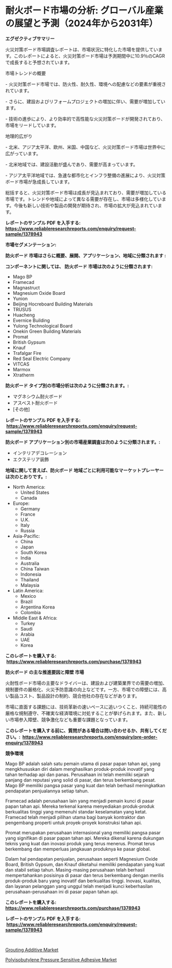 <p><h1>耐火ボード市場の分析: グローバル産業の展望と予測（2024年から2031年）</h1></p><p><strong>エグゼクティブサマリー</strong></p>
<p><p>火災対策ボード市場調査レポートは、市場状況に特化した市場を提供しています。このレポートによると、火災対策ボード市場は予測期間中に10.9％のCAGRで成長すると予想されています。</p><p>市場トレンドの概要</p><p>- 火災対策ボード市場では、防火性、耐久性、環境への配慮などの要素が重視されています。</p><p>- さらに、建設およびリフォームプロジェクトの増加に伴い、需要が増加しています。</p><p>- 技術の進歩により、より効率的で高性能な火災対策ボードが開発されており、市場をリードしています。</p><p>地理的広がり</p><p>- 北米、アジア太平洋、欧州、米国、中国など、火災対策ボード市場は世界中に広がっています。</p><p>- 北米地域では、建設活動が盛んであり、需要が高まっています。</p><p>- アジア太平洋地域では、急速な都市化とインフラ整備の進展により、火災対策ボード市場が急成長しています。</p><p>総括すると、火災対策ボード市場は成長が見込まれており、需要が増加している市場です。トレンドや地域によって異なる需要が存在し、市場は多様化しています。今後も新しい技術や製品の開発が期待され、市場の拡大が見込まれています。</p></p>
<p><strong>レポートのサンプル PDF を入手する: <a href="https://www.reliableresearchreports.com/enquiry/request-sample/1378943">https://www.reliableresearchreports.com/enquiry/request-sample/1378943</a></strong></p>
<p><strong>市場セグメンテーション:</strong></p>
<p><strong> 防火ボード 市場はさらに概要、展開、アプリケーション、地域に分類されます :</strong></p>
<p><strong>コンポーネントに関しては、 防火ボード 市場は次のように分類されます: &nbsp;</strong></p>
<p><ul><li>Mago BP</li><li>Framecad</li><li>Magnastruct</li><li>Magnesium Oxide Board</li><li>Yunion</li><li>Beijing Hocreboard Building Materials</li><li>TRUSUS</li><li>Huacheng</li><li>Evernice Building</li><li>Yulong Technological Board</li><li>Onekin Green Building Materials</li><li>Promat</li><li>British Gypsum</li><li>Knauf</li><li>Trafalgar Fire</li><li>Red Seal Electric Company</li><li>VITCAS</li><li>Marmox</li><li>Xtratherm</li></ul></p>
<p><strong> 防火ボード タイプ別の市場分析は次のように分類されます。:</strong></p>
<p><ul><li>マグネシウム耐火ボード</li><li>アスベスト耐火ボード</li><li>[その他]</li></ul></p>
<p><strong>レポートのサンプル PDF を入手する: &nbsp;<a href="https://www.reliableresearchreports.com/enquiry/request-sample/1378943">https://www.reliableresearchreports.com/enquiry/request-sample/1378943</a></strong></p>
<p><strong> 防火ボード アプリケーション別の市場産業調査は次のように分類されます。:</strong></p>
<p><ul><li>インテリアデコレーション</li><li>エクステリア装飾</li></ul></p>
<p><strong>地域に関して言えば、防火ボード 地域ごとに利用可能なマーケットプレーヤーは次のとおりです。:</strong></p>
<p><ul>
    <li>
        North America:
        <ul>
            <li>United States</li>
            <li>Canada</li>
        </ul>
    </li>
    <li>
        Europe:
        <ul>
            <li>Germany</li>
            <li>France</li>
            <li>U.K.</li>
            <li>Italy</li>
            <li>Russia</li>
        </ul>
    </li>
    <li>
        Asia-Pacific:
        <ul>
            <li>China</li>
            <li>Japan</li>
            <li>South Korea</li>
            <li>India</li>
            <li>Australia</li>
            <li>China Taiwan</li>
            <li>Indonesia</li>
            <li>Thailand</li>
            <li>Malaysia</li>
        </ul>
    </li>
    <li>
        Latin America:
        <ul>
            <li>Mexico</li>
            <li>Brazil</li>
            <li>Argentina Korea</li>
            <li>Colombia</li>
        </ul>
    </li>
    <li>
        Middle East & Africa:
        <ul>
            <li>Turkey</li>
            <li>Saudi</li>
            <li>Arabia</li>
            <li>UAE</li>
            <li>Korea</li>
        </ul>
    </li>
    </ul></p>
<p><strong>このレポートを購入する: &nbsp;<a href="https://www.reliableresearchreports.com/purchase/1378943">https://www.reliableresearchreports.com/purchase/1378943</a></strong></p>
<p><strong>防火ボード の主な推進要因と障壁 市場</strong></p>
<p><p>火耐性ボード市場の主要なドライバーは、建設および建築業界での需要の増加、規制要件の厳格化、火災予防意識の向上などです。一方、市場での障壁には、高い製品コスト、製品設計の制約、競合他社の存在などがあります。</p><p>市場に直面する課題には、技術革新の速いペースに追いつくこと、持続可能性の厳格な規制遵守、不確実な経済環境に対処することが挙げられます。また、新しい市場参入障壁、競争激化なども重要な課題となっています。</p></p>
<p><strong>このレポートを購入する前に、質問がある場合は問い合わせるか、共有してください。:&nbsp; <a href="https://www.reliableresearchreports.com/enquiry/pre-order-enquiry/1378943">https://www.reliableresearchreports.com/enquiry/pre-order-enquiry/1378943</a></strong></p>
<p><strong>競争環境</strong></p>
<p><p>Mago BP adalah salah satu pemain utama di pasar papan tahan api, yang mengkhususkan diri dalam menghasilkan produk-produk inovatif yang tahan terhadap api dan panas. Perusahaan ini telah memiliki sejarah panjang dan reputasi yang solid di pasar, dan terus berkembang pesat. Mago BP memiliki pangsa pasar yang kuat dan telah berhasil meningkatkan pendapatan penjualannya setiap tahun.</p><p>Framecad adalah perusahaan lain yang menjadi pemain kunci di pasar papan tahan api. Mereka terkenal karena menyediakan produk-produk berkualitas tinggi yang memenuhi standar keselamatan yang ketat. Framecad telah menjadi pilihan utama bagi banyak kontraktor dan pengembang properti untuk proyek-proyek konstruksi tahan api.</p><p>Promat merupakan perusahaan internasional yang memiliki pangsa pasar yang signifikan di pasar papan tahan api. Mereka dikenal karena dukungan teknis yang kuat dan inovasi produk yang terus menerus. Promat terus berkembang dan memperluas jangkauan produknya ke pasar global.</p><p>Dalam hal pendapatan penjualan, perusahaan seperti Magnesium Oxide Board, British Gypsum, dan Knauf diketahui memiliki pendapatan yang kuat dan stabil setiap tahun. Masing-masing perusahaan telah berhasil mempertahankan posisinya di pasar dan terus berkembang dengan merilis produk-produk baru yang inovatif dan berkualitas tinggi. Inovasi, kualitas, dan layanan pelanggan yang unggul telah menjadi kunci keberhasilan perusahaan-perusahaan ini di pasar papan tahan api.</p></p>
<p><strong>このレポートを購入する: &nbsp; <a href="https://www.reliableresearchreports.com/purchase/1378943">https://www.reliableresearchreports.com/purchase/1378943</a></strong></p>
<p><strong>レポートのサンプル PDF を入手する: &nbsp;<a href="https://www.reliableresearchreports.com/enquiry/request-sample/1378943">https://www.reliableresearchreports.com/enquiry/request-sample/1378943</a></strong><strong></strong></p>
<p>&nbsp;</p>
<p><p><a href="https://butternut-bug-553.notion.site/Grouting-Additive-Market-Offers-Provide-Insightful-Data-for-the-Time-Period-from-2024-to-2031-and-al-8a9b401465a24e83966c46e0001d38cc">Grouting Additive Market</a></p><p><a href="https://github.com/Glendatilghmankmgz0rbhwpy/Market-Research-Report-List-1/blob/main/polyisobutylene-pressure-sensitive-adhesive-market.md">Polyisobutylene Pressure Sensitive Adhesive Market</a></p></p>